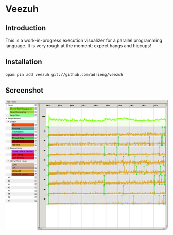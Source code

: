 # Veezuh

## Introduction

This is a work-in-progress execution visualizer for a parallel programming
language. It is very rough at the moment; expect hangs and hiccups!

## Installation

```bash
opam pin add veezuh git://github.com/adrieng/veezuh
```

## Screenshot

![Screenshot](misc/veezuh_01.png)
